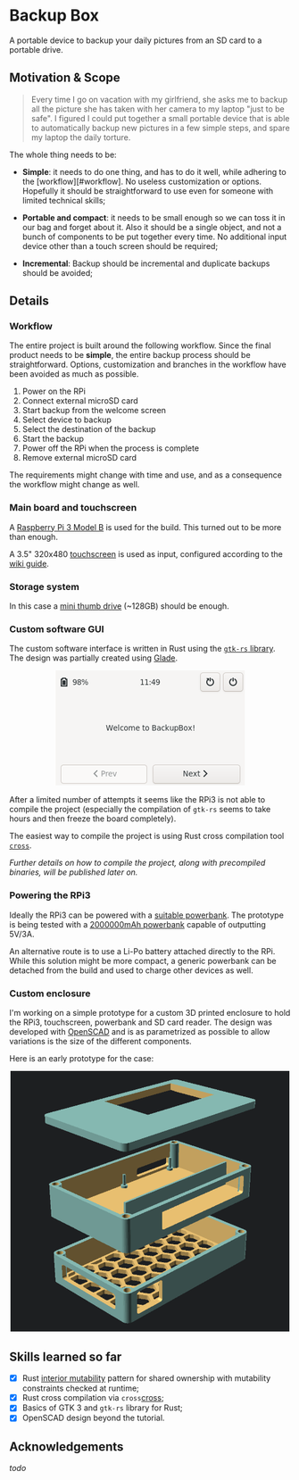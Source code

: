 
# Backup Box

A portable device to backup your daily pictures from an SD card to a portable drive. 

## Motivation & Scope

> Every time I go on vacation with my girlfriend, she asks me to backup all the picture she has taken with her camera to my laptop "just to be safe".
> I figured I could put together a small portable device that is able to automatically backup new pictures in a few simple steps, and spare my laptop the daily torture.

The whole thing needs to be:

- **Simple**:
    it needs to do one thing, and has to do it well, while adhering to the [workflow][#workflow].
    No useless customization or options.
    Hopefully it should be straightforward to use even for someone with limited technical skills;

- **Portable and compact**: 
    it needs to be small enough so we can toss it in our bag and forget about it.
    Also it should be a single object, and not a bunch of components to be put together every time.
    No additional input device other than a touch screen should be required;

- **Incremental**:
    Backup should be incremental and duplicate backups should be avoided;

## Details

### Workflow

The entire project is built around the following workflow.
Since the final product needs to be **simple**, the entire backup process should be straightforward.
Options, customization and branches in the workflow have been avoided as much as possible.

1. Power on the RPi
1. Connect external microSD card
1. Start backup from the welcome screen
1. Select device to backup
1. Select the destination of the backup
1. Start the backup
1. Power off the RPi when the process is complete
1. Remove external microSD card

The requirements might change with time and use, and as a consequence the workflow might change as well.

### Main board and touchscreen

A [Raspberry Pi 3 Model B] is used for the build.
This turned out to be more than enough.

A 3.5" 320x480 [touchscreen] is used as input, configured according to the [wiki guide].

### Storage system

In this case a [mini thumb drive] (~128GB) should be enough.

### Custom software GUI

The custom software interface is written in Rust using the [`gtk-rs` library][gtk-rs].
The design was partially created using [Glade].

<p align="center">
  <img src="resources/gui1.png" alt="A screenshot of an early version of the GTK3 GUI."/>
</p>

After a limited number of attempts it seems like the RPi3 is not able to compile the project (especially the compilation of `gtk-rs` seems to take hours and then freeze the board completely).

The easiest way to compile the project is using Rust cross compilation tool [`cross`][cross].

*Further details on how to compile the project, along with precompiled binaries, will be published later on.*

### Powering the RPi3

Ideally the RPi3 can be powered with a [suitable powerbank].
The prototype is being tested with a [2000000mAh powerbank] capable of outputting 5V/3A.

An alternative route is to use a Li-Po battery attached directly to the RPi.
While this solution might be more compact, a generic powerbank can be detached from the build and used to charge other devices as well.

### Custom enclosure

I'm working on a simple prototype for a custom 3D printed enclosure to hold the RPi3, touchscreen, powerbank and SD card reader.
The design was developed with [OpenSCAD] and is as parametrized as possible to allow variations is the size of the different components.

Here is an early prototype for the case:

<p align="center">
  <img width=500 src="resources/enclosure.png" alt="A screenshot of an early version of the custom 3D enclosure in OpenSCAD."/>
</p>

## Skills learned so far

- [X] Rust [interior mutability] pattern for shared ownership with mutability constraints checked at runtime;
- [X] Rust cross compilation via `cross`[cross];
- [X] Basics of GTK 3 and `gtk-rs` library for Rust;
- [X] OpenSCAD design beyond the tutorial.

## Acknowledgements

*todo*

[Raspberry Pi 3 Model B]: https://www.raspberrypi.org/products/raspberry-pi-3-model-b/
[touchscreen]: https://thepihut.com/products/spi-3-5-320x480-touch-screen-gpio
[wiki guide]: https://www.waveshare.com/wiki/3.5inch_RPi_LCD_(A)
[mini thumb drive]: https://www.ebay.co.uk/itm/353470846385
[gtk-rs]: https://gtk-rs.org/
[Glade]: https://wiki.gnome.org/Apps/Glade
[rustup ram issue]: https://github.com/rust-lang/rustup/issues/2128
[suitable powerbank]: https://www.reddit.com/r/raspberry_pi/comments/fvfn4w/raspberry_pi_powered_from_a_powerbank_part_two/
[2000000mAh powerbank]: https://www.ebay.co.uk/itm/223949142966
[OpenSCAD]: https://openscad.org/ 
[interior mutability]: https://doc.rust-lang.org/beta/book/ch15-05-interior-mutability.html
[cross]: https://github.com/rust-embedded/cross 
